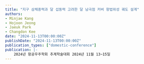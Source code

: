 ```yaml
---
title: "지구 삼체중력과 달 섭동력 고려한 달 남극점 커버 항법위성 궤도 설계"
authors:
- Minjae Kang
- Hojoon Jeong
- Jaeuk Park
- Changdon Kee
date: "2024-11-13T00:00:00Z"
publishDate: "2024-11-13T00:00:00Z"
publication_types: ["domestic-conference"]
publication: |-
    2024년 항공우주학회 추계학술대회 2024년 11월 13~15일
---
```

